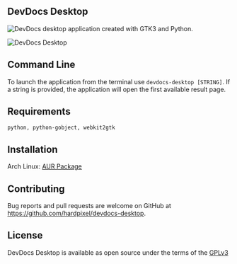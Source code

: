 ## DevDocs Desktop

![DevDocs](https://github.com/Thibaut/devdocs) desktop application created with GTK3 and Python.

![DevDocs Desktop](https://github.com/hardpixel/devdocs-desktop/raw/master/screenshot.png)

## Command Line
To launch the application from the terminal use `devdocs-desktop [STRING]`.
If a string is provided, the application will open the first available result page.

## Requirements
```
python, python-gobject, webkit2gtk
```

## Installation
Arch Linux: [AUR Package](https://aur.archlinux.org/packages/devdocs-desktop)

## Contributing
Bug reports and pull requests are welcome on GitHub at https://github.com/hardpixel/devdocs-desktop.

## License
DevDocs Desktop is available as open source under the terms of the [GPLv3](http://www.gnu.org/licenses/gpl-3.0.en.html)
